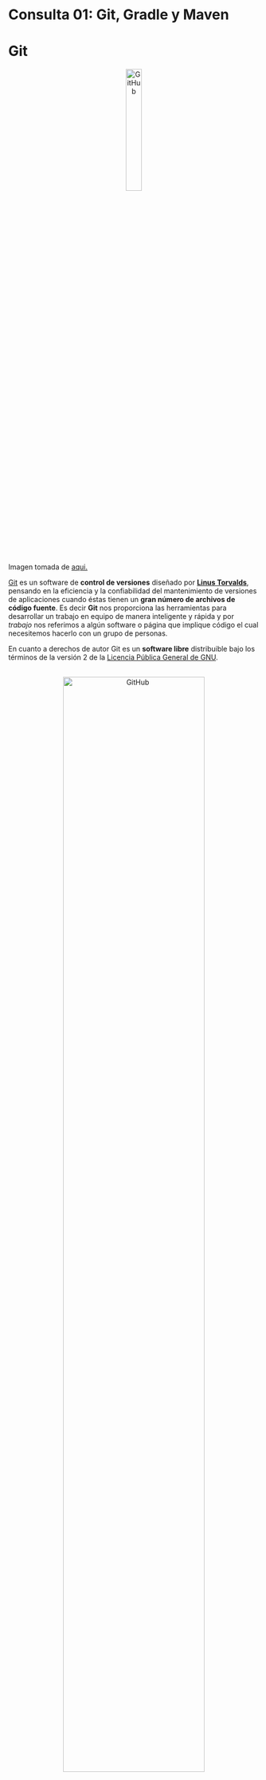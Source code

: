 # Consulta 01: Git, Gradle y Maven

# Git


<div style="text-align:center">
    <img src="Source/img/git01.png" alt="GitHub" style="width: 25%;" />
</div>


Imagen tomada de [aqui.](https://medium.com/@jclopex/que-es-git-desde-0-7678f4c3598d)<br/>

[Git](https://git-scm.com/) es un software de **control de versiones** diseñado por [**Linus Torvalds**](https://es.wikipedia.org/wiki/Linus_Torvalds), pensando en la eficiencia y la confiabilidad del mantenimiento de versiones de aplicaciones cuando éstas tienen un **gran número de archivos de código fuente**. Es decir **Git** nos proporciona las herramientas para desarrollar un trabajo en equipo de manera inteligente y rápida y por *trabajo* nos referimos a algún software o página que implique código el cual necesitemos hacerlo con un grupo de personas.

En cuanto a derechos de autor Git es un **software libre** distribuible bajo los términos de la versión 2 de la [Licencia Pública General de GNU](https://www.gnu.org/licenses/gpl-3.0.html).

<br />

<div style="text-align:center">
    <img src="Source/img/git02.jpg" alt="GitHub" style="width: 75%;" />
</div>


Imagen tomada de [aqui.](https://blog.dinahosting.com/herramientas-de-control-de-versiones/)<br/>

## ¿Qué es control de versiones?

Pues bien, se define como control de versiones a la gestión de los diversos cambios que se realizan sobre los elementos de algún producto o una configuración del mismo es decir a la gestión de los diversos cambios que se realizan sobre los elementos de algún producto o una configuración, y para los que aún no les queda claro del todo, control de versiones es lo que se hace al momento de estar desarrollando un software o una página web. Exactamente es eso que haces cuando subes y actualizas tu código en la nube, o le añades alguna parte o simplemente le editas cosas que no funcionan como deberían o al menos no como tú esperarías.

## Y, entonces ¿A qué le llamamos *sistema de control de versiones*?

Muy sencillo, son todas las herramientas que nos permiten hacer todas esas modificaciones antes mencionadas en nuestro código y hacen que sea más fácil la administración de las distintas versiones de cada producto desarrollado; es decir Git.



<div style="text-align:center">
    <img src="Source/img/git03.png" alt="GitHub" style=";" />
</div>


Imagen tomada de [aqui.](https://medium.com/@jointdeveloper/sistemas-de-control-de-versiones-qu%C3%A9-son-y-por-qu%C3%A9-amarlos-24b6957e716e)<br/><br/>
[Sobre el Control de Versiones.](https://git-scm.com/book/es/v2/Inicio---Sobre-el-Control-de-Versiones-Fundamentos-de-Git)
<br/>

### Algunas de las características más importantes de Git son:

- Rapidez en la gestión de ramas, debido a que Git nos dice que un cambio será fusionado mucho más frecuentemente de lo que se escribe originalmente.

- Gestión distribuida; Los cambios se importan como ramas adicionales y pueden ser fusionados de la misma manera como se hace en la rama local.

- Gestión eficiente de proyectos grandes.

- Realmacenamiento periódico en paquetes.

## Los Tres Estados

Git tiene tres estados principales en los que se pueden encontrar tus archivos: confirmado (committed), modificado (modified), y preparado (staged). Confirmado: significa que los datos están almacenados de manera segura en tu base de datos local. Modificado: significa que has modificado el archivo pero todavía no lo has confirmado a tu base de datos. Preparado: significa que has marcado un archivo modificado en su versión actual para que vaya en tu próxima confirmación.

Esto nos lleva a las tres secciones principales de un proyecto de Git: El directorio de Git (Git directory), el directorio de trabajo (working directory), y el área de preparación (staging area).

![](Source/img/git04.png)

Imagen tomada de [aqui.](https://medium.com/@_moisesdelacruz/tutorial-b%C3%A1sico-de-git-y-github-42e46ff41194)<br/>

## Funcionamiento de Git

Básicamente, Git funciona del siguiente modo:

&nbsp;&nbsp;&nbsp;&nbsp;&nbsp;&nbsp;**1.** Crea un “repositorio” (proyecto) con una herramienta de alojamiento de git (como Bitbucket).  
&nbsp;&nbsp;&nbsp;&nbsp;&nbsp;&nbsp;**2.** Copia (o clona) el repositorio en tu equipo local.  
&nbsp;&nbsp;&nbsp;&nbsp;&nbsp;&nbsp;**3.** Añade un archivo en tu repositorio local y “confirma” (guarda) los cambios.  
&nbsp;&nbsp;&nbsp;&nbsp;&nbsp;&nbsp;**4.** “Envía” tus cambios a la rama maestra.  
&nbsp;&nbsp;&nbsp;&nbsp;&nbsp;&nbsp;**5.** Realiza un cambio en tu archivo con una herramienta de alojamiento de git y confírmalo.  
&nbsp;&nbsp;&nbsp;&nbsp;&nbsp;&nbsp;**6.** “Incorpora” los cambios en tu equipo local.  
&nbsp;&nbsp;&nbsp;&nbsp;&nbsp;&nbsp;**7.** Crea una “rama” (versión), haz un cambio y confírmalo.  
&nbsp;&nbsp;&nbsp;&nbsp;&nbsp;&nbsp;**8.** Abre una “solicitud de incorporación de cambios” (propón cambios en la rama maestra).  
&nbsp;&nbsp;&nbsp;&nbsp;&nbsp;&nbsp;**9.** “Fusiona” tu rama con la rama maestra.  
<br/>
[Guía sencilla.](https://rogerdudler.github.io/git-guide/index.es.html)

![](Source/img/git05.png)

Imagen tomada de [aqui.](https://www.syloper.com/blog/desarrollo/versionando-codigo-con-git/)

### Guías de Instalación

[Windows.](https://git-scm.com/download/win)  
[Linux/Unix.](https://git-scm.com/download/linux) (Aunque generalmente viene preinstalado)  
[Mac OS X.](https://git-scm.com/download/mac)  

## Comandos Básicos

> "Añadir" se refiere a agregar archivos al *Staging Area* de git, es decir que git ya le estaría haciendo seguimiento a los cambios en dichos archivos

- Iniciar un repositorio vacío en unas carpeta específica:  
`git init`
- Añadir un archivo especifico:  
`git add <nombre_archivo>`
- Añadir todos los archivos del directorio "actual":  
`git add .`
- Guardar/confirmar cambios de los archivos que se encuentren en el *Staging Area*. El agregado `-m` es para añadir un mensaje **descriptivo** al commit:  
`git commit -m "<mensaje>"`
- Es el equivalente a hacer `git add .` y `git commit -m` juntos:  
`git commit -am "<mensaje>"`
- Lista todos los `commits` realizados a lo largo de nuestro proyecto:  
`git log`
- Sube la rama “nombre_rama” al servidor remoto:  
`git push origin <nombre_rama>`
- Descarga los cambios realizados en el repositorio remoto:  
`git fetch`
- Incluye en la rama que te encuentras parado, los cambios realizados en la rama “nombre_rama”:  
`git merge <nombre_rama>`
- Unifica los comandos `fetch` y `merge` en un único comando:  
`git pull`
- Muestra el estado actual de la rama, como los cambios que hay sin commitear:  
`git status`
- Crea una rama a partir de la que te encuentres parado con el nombre “nombre_rama_nueva”, y luego salta sobre la rama nueva, por lo que quedas parado en esta última:  
`git checkout -b <nombre_rama_nueva>`
- Si existe una rama remota de nombre “nombre_rama”, al ejecutar este comando se crea una rama local con el nombre “nombre_rama” para hacer un seguimiento de la rama remota con el mismo nombre:  
`git checkout -t origin/<nombre_rama>`
- Lista todas las ramas locales:  
`git branch`
- Lista todas las ramas locales y remotas:  
`git branch -a`
- Elimina la rama local con el nombre “nombre_rama”:  
`git branch -d <nombre_rama>`
- Actualiza tu repositorio remoto en caso que algún otro desarrollador haya eliminado alguna rama remota:  
`git remote prune origin`
- Elimina los cambios realizados que aún no se hayan hecho commit:  
`git reset --hard HEAD`
- Revierte el commit realizado, identificado por el “hash_commit”:  
`git revert <hash_commit>`

## Flujo de Trabajo

Git plantea una gran libertad en la forma de trabajar en torno a un proyecto. Sin embargo, para coordinar el trabajo de un grupo de personas en torno a un proyecto es necesario acordar como se va a trabajar con Git. A estos acuerdos se les llama **flujo de trabajo**.Un flujo de trabajo de Git es una **fórmula** o una **recomendación** acerca del uso de Git para realizar trabajo de forma **uniforme y productiva.** Los flujos de trabajo más populares son git-flow, GitHub-flow, GitLab Flow y One Flow.

### Git-Flow

Creado en 2010 por Vincent Driessen. Es el flujo de trabajo más conocido. Está pensado para aquellos proyectos que tienen entregables y ciclos de desarrollo bien definidos.Está basado en dos grandes ramas con infinito tiempo de vida (ramas **master** y **develop**) y varias ramas de apoyo, unas orientadas al desarrollo de nuevas funcionalidades (ramas **feature**), otras al arreglo de errores (**hotfix**) y otras orientadas a la preparación de nuevas versiones de producción (ramas **release**). La herramienta [gitflow](https://github.com/nvie/gitflow) facilita la automatización de las tareas implicadas en este flujo de trabajo

#### Master

Es la rama principal. Contiene el repositorio que se encuentra publicado en producción, por lo que debe estar siempre estable.

#### Development

Es una rama sacada de Master. Es la rama de integración, todas las nuevas funcionalidades se deben integrar en esta rama. Luego que se realice la integración y se corrijan los errores (en caso de haber alguno), es decir que la rama se encuentre estable, se puede hacer un merge de development sobre la rama Master.

#### Features

Cada nueva funcionalidad se debe realizar en una rama nueva, específica para esa funcionalidad. Estas se deben sacar de Development. Una vez que la funcionalidad esté desarrollada, se hace un merge de la rama sobre Development, donde se integrará con las demás funcionalidades.

#### Hotfix

Son errores de software que surgen en producción, por lo que se deben arreglar y publicar de forma urgente. Es por ello, que son ramas sacadas de Master. Una vez corregido el error, se debe hacer una unificación de la rama sobre Master. Al final, para que no quede desactualizada, se debe realizar la unificación de Master sobre Development.

#### Release

Las ramas de release apoyan la preparación de nuevas versiones de producción. Para ellos se arreglan muchos errores menores y se preparan adecuadamente los metadatos. Se suelen original de la rama develop y deben fusionarse en las ramas master y develop.

### GitHub-Flow

Creado en 2011 por [**GitHub**](https://github.com/) y es la forma de trabajo sugerida por las funcionalidades propias de GitHub . Está centrado en un modelo de desarrollo iterativo y de despliegue constante. Está basado en cinco principios:

- Todo lo que está en la rama master está listo para ser puesto en producción.  
- Para trabajar en algo nuevo, debes crear una nueva rama a partir de la rama master con un nombre descriptivo. El trabajo se irá integrando sobre esa rama en local y regularmente también a esa rama en el servidor.  
- Cuando se necesite ayuda o información o cuando creemos que la rama está lista para integrarla en la rama master, se debe abrir una pull request (solicitud de integración de cambios).  
- Alguien debe revisar y visar los cambios para fusionarlos con la rama master.  
- Los cambios integrados se pueden poner en producción.  

**GitHub** intenta simplificar la gestión de ramas, trabajando directamente sobre la rama master y generando integrando las distintas features directamente a esta rama.

### GitLab Flow

Creado en 2014 por [**Gitlab**](https://about.gitlab.com/). Es una especie de **extensión de GitHub Flow** acompañado de un conjunto de pautas y mejores prácticas que apuntan a estandarizar aún más el proceso. Al igual que GitHub Flow propone el uso de ramas de funcionalidad (feature) que se originan a partir de la rama master y que al finalizarse se mezclan con la rama master. Además introduce otros dos tipos de ramas:

- **Ramas de entorno.** Por ejemplo pre-production production. Se crean a partir de la rama master cuando estamos listos para implementar nuestra aplicación. Si hay un error crítico lo podemos arreglar en un rama y luego mezclarla en la rama de entorno.  
- **Ramas de versión.** Por ejemplo 1.5-stable 1.6-stable. El flujo puede incluir ramas de versión en caso de que el software requiera lanzamientos frecuentes.  

### One Flow

Creado en 2015 por Adam Ruka. En él cada nueva versión de producción está basada en la versión previa de producción. La mayor diferencia entre One Flow y Git Flow es que One Flow no tiene rama de desarrollo.



## Github, Gitlab y BitBucket

Las herramientas a continuación mencionadas en un alto nivel, son sitios web y  servicios basados en la nube que ayudan a los desarrolladores a almacenar y administrar su código, así como a rastrear y controlar los cambios en su código.  A grandes rasgos, estas plataformas están construidas a partir de dos principios, control de versiones y git, ambos discutidos anteriormente.

### GitHub 

GitHub es una empresa con fines de lucro que ofrece un servicio de alojamiento de repositorios Git basado en la nube. Esencialmente, hace que sea mucho más fácil para las personas y los equipos usar Git para el control de versiones y la colaboración.

La interfaz de GitHub es lo suficientemente fácil de usar para que incluso los programadores novatos puedan aprovechar Git. Sin GitHub, el uso de Git generalmente requiere un poco más de conocimientos técnicos y el uso de la línea de comandos.

Sin embargo, GitHub es tan fácil de usar que algunas personas incluso usan GitHub para administrar otros tipos de proyectos, como escribir libros.

Además, cualquiera puede registrarse y alojar un repositorio de código público de forma gratuita, lo que hace que GitHub sea especialmente popular entre los proyectos de código abierto.

Como empresa, GitHub gana dinero vendiendo repositorios de código privados alojados, así como otros planes centrados en el negocio que facilitan a las organizaciones la gestión de los miembros del equipo y la seguridad. 

<div style="text-align:center">
    <img src="https://github.githubassets.com/images/modules/logos_page/GitHub-Mark.png" alt="GitHub" style="width: 25%;" />
</div>

Logo tomado de [aquí](https://github.githubassets.com/images/modules/logos_page/GitHub-Mark.png)

GitHub fue fundada en 2008 y fue comprada por Mycrosoft en 2018 y a la fecha tiene alojados más de 100 millones de repositorios de todo tipo de proyectos. Además del servicio de alojamiento de repositorios, GitHub es la desarrolladora de dos aplicaciones ampliamente usadas en la actualidad, la primera ***electron*** que permite renderizar aplicaciones web para que se ejecuten en el escritorio como programas stand alone y ***Atom*** el cual es un editor de código desarrollado a partir de electron.

## GitLab

GitLab es una herramienta de DevOps basada en web que proporciona un administrador de repositorios Git que proporciona funciones de wiki, seguimiento de problemas e integración continua y pipelines de implementación, utilizando una licencia de código abierto, desarrollada por GitLab Inc. El software fue creado por desarrolladores ucranianos Dmitriy Zaporozhets y Valery Sizov.

El código se escribió originalmente en Ruby, y algunas partes se reescribieron posteriormente en Go, inicialmente se ideó como una solución de gestión de código fuente para colaborar dentro de un equipo en el desarrollo de software. Más tarde evolucionó a una solución integrada que cubre el ciclo de vida del desarrollo de software y luego a todo el ciclo de vida de DevOps. Su stack de tecnología actual incluye Go, Ruby on Rails y Vue.js.

Sigue un modelo de desarrollo de núcleo abierto donde la funcionalidad principal se publica bajo una licencia de código abierto (MIT) mientras que la funcionalidad adicional está bajo una licencia propietaria. Esta empresa fue fundada en 2014 y a día de hoy, luego de la compra de GitHub por parte de Mycrosoft, se convirtió en su competencia #1 debido a su filosofía de código abierto

<div style="text-align:center">
	<img src="https://about.gitlab.com/images/press/logo/png/gitlab-logo-gray-stacked-rgb.png" alt="Gitlab" style="zoom:10%;" />
</div>

Logo tomado de [aquí](https://about.gitlab.com/images/press/logo/png/gitlab-logo-gray-stacked-rgb.png)



## BitBucket



Bitbucket es un servicio de alojamiento de repositorios de control de versiones basado en la web fundado en 2008, actualmente propiedad de Atlassian, para proyectos de desarrollo y código fuente que utilizan sistemas de control de revisión *"Mercurial"* (hasta el 1 de julio de 2020) o Git (desde octubre de 2011). Bitbucket ofrece planes comerciales y cuentas gratuitas. Ofrece cuentas gratuitas con un número ilimitado de repositorios privados  a partir de septiembre de 2010. Bitbucket se integra con otro software de Atlassian como Jira, HipChat, Confluence y Bamboo.

Es similar a GitHub, que usa principalmente Git. Bitbucket ha comercializado tradicionalmente sus servicios a desarrolladores profesionales con código de software propietario privado, especialmente desde que fue adquirido por Atlassian en 2010.  En febrero de 2017, Bitbucket anunció que había llegado a 6 millones de desarrolladores y 1 millón de equipos en su plataforma. En abril de 2019, Atlassian anunció que Bitbucket alcanzó los 10 millones de usuarios registrados y más de 28 millones de repositorios.

Bitbucket tiene tres modelos de implementación: Cloud, Bitbucket Server y Data Center.


<div style="text-align:center">
	<img src="Source/img/bitbucket-atlassian-logo.svg" alt="bitbicket" style="zoom:150%;" />
</div>
Logo tomado de [aquí]("https://bitbucket.org")





# Gradle


Gradle es una herramienta de código abierto para automatizar la construcción de proyectos, se centra en la flexibilidad y el rendimiento. 

Los scripts de compilación de Gradle se escriben utilizando **Groovy**, el cual es un lenguaje de programación orientado a objetos implementado sobre la plataforma Java, o **Kotlin DSL (Domain Specific Language)** el cual es también un lenguaje de programación de tipado estático que corre sobre la máquina virtual de Java y que también puede ser compilado a código fuente de JavaScript.

![Texto alternativo opcional si no se carga la imagen](https://gradle.org/images/gradle-knowledge-graph-logo.png?20170228)
> Imagen tomada de: https://gradle.org/images/gradle-knowledge-graph-logo.png?20170228 

Gradle fue seleccionado como la herramienta **oficial** de construcción para Android y cuenta con soporte para diversas tecnologías y lenguajes.

Algunas de las características que ofrece esta herramienta:

  - Altamente personalizable
  - Rápido
  - Potente
  - Flexibilidad
  - Permite trabajar en varios lenguajes
  - Tiene lenguaje DSL que simplifica
  - Tiene gestión de tendencias bastante optimizada

Gradle tiene una gran flexibilidad y nos permite hacer usos otros lenguajes además de **Java**, también cuenta con un sistema de **gestión de dependencias** muy estable. Gradle es altamente **personalizable y rápido** ya que completa las tareas de forma rápida y precisa **reutilizando** las salidas de las ejecuciones anteriores, sólo procesa las entradas que presentan cambios en paralelo.

![Texto alternativo opcional si no se carga la imagen](https://www.arquitecturajava.com/wp-content/uploads/diagramaGradle.gif)
> Imagen tomada de: https://www.arquitecturajava.com/wp-content/uploads/diagramaGradle.gif

### Iniciar en Gradle
Comenzar con Gradle es fácil, solo debe seguir las guías para [Descargar e Instalar Gradle](https://docs.gradle.org/current/userguide/installation.html) y luego consulte las [Guías de Introducción a Gradle](https://gradle.org/guides/#getting-started) para crear su primer proyecto, extraído desde la pagina oficial de Gradle. 

### Funcionalidades de la herramienta
Gradle al ser una herramienta tan flexible y potente, tiene una gran cantidad de funciones que puedes implementar en su uso, algunas de ellas son:
  - **Depuración colaborativa:** Permite compartir los resultados de la compilación para resolver en equipo de forma eficiente posibles problemas que aparezcan.
  - **Construcción incremental:** Valida en el proceso de compilación si la entrada, salida o implementación de una tarea ha cambiado, en caso de no existir algún cambio la considera actualizada y no se ejecuta.
  - **Diseño de repositorio personalizado:** Podremos tratar prácticamente cualquier estructura de directorios del sistema de archivos como un repositorio de Artifacts.
  - **Dependencias transitivas:** Es uno de los principales beneficios que ofrece al utilizar la gestión de dependencias ya que se encarga de descargar y administrar las dependencias transitivas.
  - **Soporte a Groovy y Scala incorporado:** Compatibilidad con los proyectos de Groovy, permitiendo trabajar con código Groovy o código Scala e inclusive desarrollar código mixto Java y Groovy o Java y Scala.
  - **Integración con Android Studio:** Android Studio no cuenta con un generador interno, sino que delega todas las tareas de compilación en Gradle, garantizando la corrección en todas las construcciones, ya sea que se ejecuten desde Android Studio, la línea de comandos o un servidor de construcción de integración continua.
  - **TestKit para pruebas funcionales:** Permite la ejecución prágramática de builds inspeccionando los resultados de compilación, ésta es una prueba de compatibilidad entre versiones.
  - **Lee el formato POM:** Es compatible con el formato de metadatos POM, por lo que es posible recuperar dependencias de cualquier repositorio compatible con Maven.
  - **Caché de dependencia de terceros:** Las dependencias de repositorios remotos se descargan y almacenan en caché localmente, las compilaciones posteriores utilizan los artifacts almacenados en caché para evitar el tráfico de red innecesario.
  - **Compara builds:** Resalta de forma rápida las diferencias entre compilaciones, lo que hace que el análisis de la causa raíz sea mucho más rápido y eficaz.

### Complementos de Gradle
Gradle permite construir desde **microservicios** hasta **aplicaciones móviles**, puede ser utilizado por pequeños **startups** como por grandes empresas, ya que ayuda a los equipos a desarrollar, automatizar y entregar software de calidad en un menor tiempo, aumentando su eficiencia.

Esta herramienta cuenta con una gran variedad de complementos o plugins que ayudan agilizar la construcción, entre los cuales destacamos los siguientes:

- **javamuc.gradle-semantic-build-versioning:** Proporciona soporte para vel ersionado semántico de las compilaciones, es fácil de usar y configurar.
- **io.freefair.maven-publish-war:** Permite crear una publicación de mavenWeb.
- **io.freefair.maven-publish-java:** Crea una publicación mavenJava.
- **org.mozilla.rust-android-gradle.rust-android:** Un complemento que ayuda a construir bibliotecas Rust JNI con Cargo para su uso en proyectos de Android.
- **net.wooga.build-unity:** Este complemento proporciona tareas para exportar proyectos de plataforma desde los proyectos de Unity3D.
- **de.db.vz.msintplugin:** Este complemento nos permitirá ejecutar pruebas de integración de microservicio con docker.
- **com.bmuschko.docker-remote-api:** Nos facilita la gestión de imágenes y contenedores Docker.
- **com.google.cloud.tools.jib:** Crea un contenedor para tu aplicación Java.

**Gradle** cuenta con paquetes para ser implementado en cualquier plataforma su gran versatilidad permite trabajar con monorepos o multirepositorios, modelando, sistematizando y construyendo soluciones exitosas, de forma rápida y precisa.


# Maven
[comment]: <> "Hernan"
